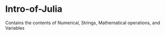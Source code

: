 # Intro-of-Julia
Contains the contents of Numerical, Strings, Mathematical operations, and Variables 
